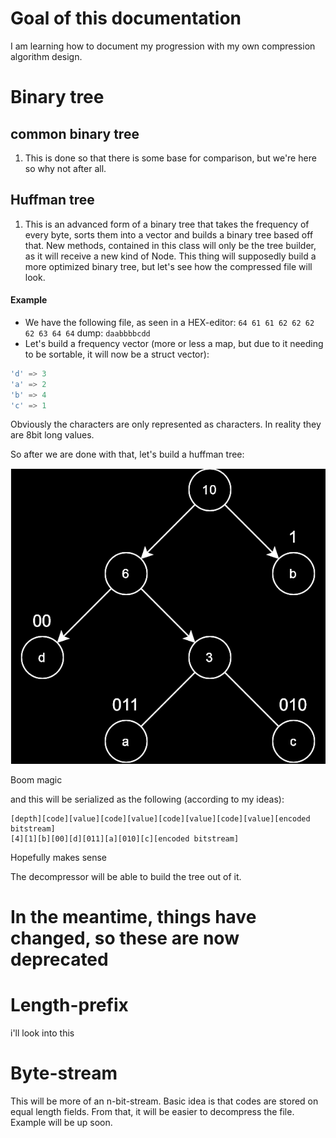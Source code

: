 # Goal of this documentation

I am learning how to document my progression with my own compression algorithm design.

[//]: # (## Key functions:)

[//]: # ()

[//]: # (- [Split]&#40;commons.md#split&#41;)

[//]: # ()

[//]: # (```c++)

[//]: # (size_t split&#40;const std::string &txt, std::vector<std::string> &strs, char ch&#41;;)

[//]: # (```)

[//]: # ()

[//]: # (Excuse me for pooping all over the place, but here we go)

[//]: # ()

[//]: # (So the basic idea is that there will be a compressor that creates the smallest possible files. The execution is going to)

[//]: # (be done in a number of ways.)

[//]: # ()

[//]: # (I'll list the execution methods quickly:)

# Binary tree

## common binary tree

1. This is done so that there is some base for comparison, but we're here so why not after all.

## Huffman tree

1. This is an advanced form of a binary tree that takes the frequency of every byte, sorts them into a vector
   and builds a binary tree based off that. New methods, contained in this class will only be the tree builder,
   as it will receive a new kind of Node. This thing will supposedly build a more optimized binary tree, but
   let's see how the compressed file will look.

#### Example

- We have the following file, as seen in a HEX-editor: ```64 61 61 62 62 62 62 63 64 64```
  dump: ```daabbbbcdd```
- Let's build a frequency vector (more or less a map, but due to it needing to be sortable, it will now be a
  struct vector):

```c++
'd' => 3
'a' => 2
'b' => 4
'c' => 1
```

Obviously the characters are only represented as characters. In reality they are 8bit long values.

So after we are done with that, let's build a huffman tree:

![htree.svg](images%2Fhtree.svg)

Boom magic

and this will be serialized as the following (according to my ideas):

```
[depth][code][value][code][value][code][value][code][value][encoded bitstream]
[4][1][b][00][d][011][a][010][c][encoded bitstream]
```

Hopefully makes sense

The decompressor will be able to build the tree out of it.

# **In the meantime, things have changed, so these are now deprecated**

# Length-prefix

i'll look into this

# Byte-stream

This will be more of an n-bit-stream. Basic idea is that codes are stored on equal length fields. From that, it will be
easier to decompress the file. Example will be up soon.